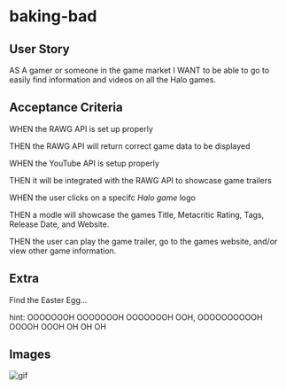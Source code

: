 # baking-bad

## User Story

AS A gamer or someone in the game market I WANT to be able to go to easily find information and videos on all the Halo games.

## Acceptance Criteria

WHEN the RAWG API is set up properly

THEN the RAWG API will return correct game data to be displayed

WHEN the YouTube API is setup properly

THEN it will be integrated with the RAWG API to showcase game trailers

WHEN the user clicks on a specifc *Halo game* logo

THEN a modle will showcase the games Title, Metacritic Rating, Tags, Release Date, and Website.

THEN the user can play the game trailer, go to the games website, and/or view other game information.

## Extra

Find the Easter Egg...

hint: OOOOOOOH OOOOOOOH OOOOOOOH OOH, OOOOOOOOOOH OOOOH OOOH OH OH OH

## Images

![gif](./assets/images/readme-deployed.gif)
